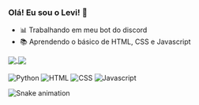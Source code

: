 ### Olá! Eu sou o Levi! 👋

- 📊 Trabalhando em meu bot do discord
- 📚 Aprendendo o básico de HTML, CSS e Javascript

<a href="https://github.com/anuraghazra/github-readme-stats">
  <img align="center" src="https://github-readme-stats.vercel.app/api?username=spyvanilla&show_icons=true&theme=radical&count_private=true"/>
  <img align="center" src="https://github-readme-stats.vercel.app/api/top-langs/?username=spyvanilla&layout=compact&theme=radical"/>
</a>

<div style="display: inline_block"><br>
  <img align="center" alt="Python" src="https://img.shields.io/badge/Python-14354C?style=for-the-badge&logo=python&logoColor=white">
  <img align="center" alt="HTML" src="https://img.shields.io/badge/HTML-239120?style=for-the-badge&logo=html5&logoColor=white">
  <img align="center" alt="CSS" src="https://img.shields.io/badge/CSS-239120?&style=for-the-badge&logo=css3&logoColor=white">
  <img align="center" alt="Javascript" src="https://img.shields.io/badge/JavaScript-323330?style=for-the-badge&logo=javascript&logoColor=F7DF1E">
</div>

![Snake animation](https://github.com/spyvanilla/spyvanilla/blob/output/github-contribution-grid-snake.svg)
